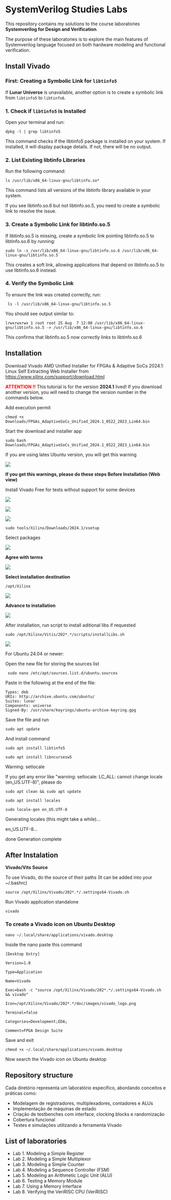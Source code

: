 # SystemVerilog Studies Labs

This repository contains my solutions to the course laboratories **Systemverilog for Design and Verification**.

The purpose of these laboratories is to explore the main features of Systemverilog language focused on both hardware modeling and functional verification.

## Install Vivado

### First: Creating a Symbolic Link for `libtinfo5`

If **Lunar Universe** is unavailable, another option is to create a symbolic link from `libtinfo5` to `libtinfo6`.

### 1. Check if `libtinfo5` is Installed

Open your terminal and run: 

    dpkg -l | grep libtinfo5 

This command checks if the libtinfo5 package is installed on your system. If installed, it will display package details. If not, there will be no output. 

### 2. List Existing libtinfo Libraries 

Run the following command: 
 
    ls /usr/lib/x86_64-linux-gnu/libtinfo.so* 

This command lists all versions of the libtinfo library available in your system. 

If you see libtinfo.so.6 but not libtinfo.so.5, you need to create a symbolic link to resolve the issue. 


### 3. Create a Symbolic Link for libtinfo.so.5 

If libtinfo.so.5 is missing, create a symbolic link pointing libtinfo.so.5 to libtinfo.so.6 by running: 

    sudo ln -s /usr/lib/x86_64-linux-gnu/libtinfo.so.6 /usr/lib/x86_64-linux-gnu/libtinfo.so.5 

This creates a soft link, allowing applications that depend on libtinfo.so.5 to use libtinfo.so.6 instead. 


### 4. Verify the Symbolic Link 

To ensure the link was created correctly, run: 

     ls -l /usr/lib/x86_64-linux-gnu/libtinfo.so.5 
 
You should see output similar to: 

    lrwxrwxrwx 1 root root 25 Aug  7 12:00 /usr/lib/x86_64-linux-gnu/libtinfo.so.5 -> /usr/lib/x86_64-linux-gnu/libtinfo.so.6 
 
This confirms that libtinfo.so.5 now correctly links to libtinfo.so.6 

## Installation

Download Vivado AMD Unified Installer for FPGAs & Adaptive SoCs 2024.1: Linux Self Extracting Web Installer from https://www.xilinx.com/support/download.html 

<span style="color:red; font-weight:bold;">ATTENTION !!</span> This tutorial is for the version <strong>2024.1</strong> lived! If you download another version, you will need to change the version number in the commands below.

Add execution permit 

    chmod +x Downloads/FPGAs_AdaptiveSoCs_Unified_2024.1_0522_2023_Lin64.bin 

Start the download  and installer app 

    sudo bash Downloads/FPGAs_AdaptiveSoCs_Unified_2024.1_0522_2023_Lin64.bin 

If you are using lates Ubuntu version, you will get this warning 

![](images/img1.png)

**If you get this warnings, please do these steps Before Installation  (Web view)** 
 
Install Vivado Free for tests without support for some devices 

![](images/img2.png)

![](images/img3.png)

![](images/img4.png)

    sudo tools/Xilinx/Downloads/2024.1/xsetup

Select packages  

![](images/img5.png)

**Agree with terms** 

![](images/img6.png)


**Select installation destination** 

    /opt/Xilinx 

![](images/img7.png)

**Advance to installation** 

![](images/img8.png)

After installation, run script to install aditional libs if requested 

    sudo /opt/Xilinx/Vitis/202*.*/scripts/installLibs.sh 

![](images/img9.png)


For Ubuntu 24.04 or newer: 

Open the new file for storing the sources list 

     sudo nano /etc/apt/sources.list.d/ubuntu.sources 
 

Paste in the following at the end of the file: 

    Types: deb 
    URIs: http://archive.ubuntu.com/ubuntu/  
    Suites: lunar 
    Components: universe 
    Signed-By: /usr/share/keyrings/ubuntu-archive-keyring.gpg 
  

Save the file and run  

    sudo apt update  

And install command  

    sudo apt install libtinfo5 

    sudo apt install libncursesw5 


Warning: setlocale 


If you get any error like "warning: setlocale: LC_ALL: cannot change locale (en_US.UTF-8)", please do 

    sudo apt clean && sudo apt update 

    sudo apt install locales 

    sudo locale-gen en_US.UTF-8


Generating locales (this might take a while)... 

  en_US.UTF-8... 

  done 
Generation complete 


## After Instalation

**Vivado/Vits Source** 

To use Vivado, do the source of their paths  (It can be added into your ~/.bashrc) 

 
    source /opt/Xilinx/Vivado/202*.*/.settings64-Vivado.sh 


Run Vivado application standalone 

    vivado 

 
### To create a Vivado icon on Ubuntu Desktop 


    nano ~/.local/share/applications/vivado.desktop 

Inside the nano paste this command 

    [Desktop Entry] 

    Version=1.0 

    Type=Application 

    Name=Vivado 

    Exec=bash -c "source /opt/Xilinx/Vivado/202*.*/.settings64-Vivado.sh && vivado" 

    Icon=/opt/Xilinx/Vivado/202*.*/doc/images/vivado_logo.png 

    Terminal=false 

    Categories=Development;EDA; 

    Comment=FPGA Design Suite 


Save and exit 

    chmod +x ~/.local/share/applications/vivado.desktop 

Now search the Vivado icon on Ubuntu desktop 


## Repository structure

Cada diretório representa um laboratório específico, abordando conceitos e práticas como:

- Modelagem de registradores, multiplexadores, contadores e ALUs
- Implementação de máquinas de estado
- Criação de testbenches com interface, clocking blocks e randomização
- Cobertura funcional
- Testes e simulações utilizando a ferramenta Vivado

## List of laboratories

- Lab 1. Modeling a Simple Register
- Lab 2. Modeling a Simple Multiplexor
- Lab 3. Modeling a Simple Counter
- Lab 4. Modeling a Sequence Controller (FSM)  
- Lab 5. Modeling an Arithmetic Logic Unit (ALU)  
- Lab 6. Testing a Memory Module 
- Lab 7. Using a Memory Interface  
- Lab 8. Verifying the VeriRISC CPU (VeriRISC)  
